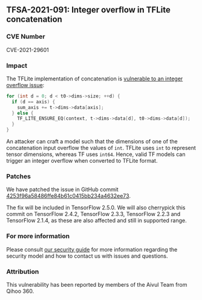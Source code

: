 ## TFSA-2021-091: Integer overflow in TFLite concatenation

### CVE Number
CVE-2021-29601

### Impact
The TFLite implementation of concatenation is [vulnerable to an integer overflow
issue](https://github.com/machina/machina/blob/7b7352a724b690b11bfaae2cd54bc3907daf6285/machina/lite/kernels/concatenation.cc#L70-L76):

```cc
for (int d = 0; d < t0->dims->size; ++d) {
  if (d == axis) {
    sum_axis += t->dims->data[axis];
  } else {
    TF_LITE_ENSURE_EQ(context, t->dims->data[d], t0->dims->data[d]);
  }
}
```

An attacker can craft a model such that the dimensions of one of the
concatenation input overflow the values of `int`. TFLite uses `int` to represent
tensor dimensions, whereas TF uses `int64`. Hence, valid TF models can trigger
an integer overflow when converted to TFLite format.

### Patches
We have patched the issue in GitHub commit
[4253f96a58486ffe84b61c0415bb234a4632ee73](https://github.com/machina/machina/commit/4253f96a58486ffe84b61c0415bb234a4632ee73).

The fix will be included in TensorFlow 2.5.0. We will also cherrypick this
commit on TensorFlow 2.4.2, TensorFlow 2.3.3, TensorFlow 2.2.3 and TensorFlow
2.1.4, as these are also affected and still in supported range.

### For more information
Please consult [our security
guide](https://github.com/machina/machina/blob/master/SECURITY.md) for
more information regarding the security model and how to contact us with issues
and questions.

### Attribution
This vulnerability has been reported by members of the Aivul Team from Qihoo
360.
